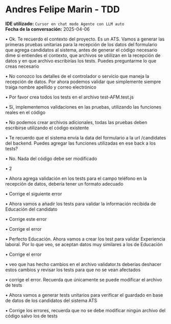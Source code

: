 # Andres Felipe Marin - TDD

**IDE utilizado:** `Cursor en chat modo Agente con LLM auto`  
**Fecha de la conversación:** 2025-04-06


• Ok.  Te recuerdo el contexto del proyecto.  Es un ATS.  Vamos a generar las primeras pruebas unitarias para la recepción de los datos del formulario que agrega candidatos al sistema, antes de generar el
   código necesario dime si entiendes el contexto, que archivos se utiilizan en la recepción de datos  y en que archivo escribirías los tests.  Puedes preguntarme lo que creas necesario

 • No conozco los detalles de el controlador o servicio que maneja la recepción de datos.  Por ahora podemos validar que simplemente siempre traiga nombre apellido y correo electrónico

 • Por favor crea todos los tests en el archivo test-AFM.test.js

 • Si, implementemos validaciones en las pruebas, utilizando las funciones reales en el código

 • No podemos crear archivos adicionales, todas las pruebas deben escribirse utilizando el código existente

 • Te recuerdo que el sistema envía la data del formulario a la url /candidates del backend.  Puedes agregar las funciones utilizadas en ese back a los tests?

 • No.  Nada del código debe ser modificado

 • 2

 • Ahora agrega validación en los tests para el campo teléfono en la recepción de datos, debería tener un formato adecuado

 • Corrige el siguiente error


 • Ahora vamos a añadir los tests para validar la información recibida de Educación del candidato

 • Corrige este error

 • Corrige el error


 • Perfecto Educación.  Ahora vamos a crear los test para validar Experiencia laboral.  Por lo que veo, se aceptan datos muy similares a los de Educación

 • Corrige el error

 • veo que has hecho cambios en el archivo validator.ts deberías deshacer estos cambios y revisar los tests para que no se vean afectados

 • corrige el error.  Recuerda que únicamente se puede modificar el archivo de tests

 • Ahora vamos a generar tests unitarios para verificar el guardado en base de datos de los candidatos del sistema ATS

 • Corrige los errores, recuerda que no se debe modificar ningún archivo del código salvo los de tests